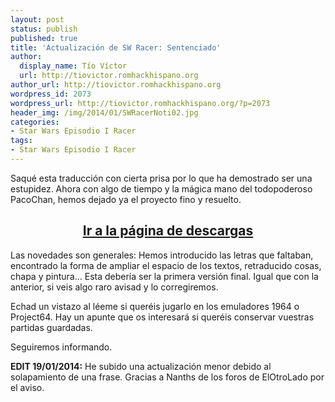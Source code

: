 ```yaml
---
layout: post
status: publish
published: true
title: 'Actualización de SW Racer: Sentenciado'
author:
  display_name: Tío Víctor
  url: http://tiovictor.romhackhispano.org
author_url: http://tiovictor.romhackhispano.org
wordpress_id: 2073
wordpress_url: http://tiovictor.romhackhispano.org/?p=2073
header_img: /img/2014/01/SWRacerNoti02.jpg
categories:
- Star Wars Episodio I Racer
tags:
- Star Wars Episodio I Racer
---
```

Saqué esta traducción con cierta prisa por lo que ha demostrado ser una 
estupidez. Ahora con algo de tiempo y la mágica mano del todopoderoso PacoChan, 
hemos dejado ya el proyecto fino y resuelto.

<h2 style="text-align: center;"><strong><a href="http://tiovictor.romhackhispano.org/star-wars-episodio-i-racer-para-nintendo-64/">Ir a la página de descargas</a></strong></h2>

Las novedades son generales: Hemos introducido las letras que faltaban, 
encontrado la forma de ampliar el espacio de los textos, retraducido cosas, 
chapa y pintura... Esta debería ser la primera versión final. Igual que con la 
anterior, si veis algo raro avisad y lo corregiremos.

Echad un vistazo al léeme si queréis jugarlo en los emuladores 1964 o Project64. 
Hay un apunte que os interesará si queréis conservar vuestras partidas guardadas.

Seguiremos informando.

**EDIT 19/01/2014:** He subido una actualización menor debido al solapamiento de 
una frase. Gracias a Nanths de los foros de ElOtroLado por el aviso.
